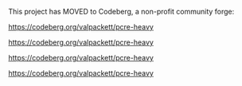 This project has MOVED to Codeberg, a non-profit community forge:

https://codeberg.org/valpackett/pcre-heavy

https://codeberg.org/valpackett/pcre-heavy

https://codeberg.org/valpackett/pcre-heavy

https://codeberg.org/valpackett/pcre-heavy

